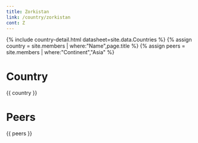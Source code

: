 ```yaml
---
title: Zorkistan
link: /country/zorkistan
cont: Z
---
```

{% include country-detail.html datasheet=site.data.Countries %}
{% assign country = site.members | where:"Name",page.title %}
{% assign peers = site.members | where:"Continent","Asia" %}

# Country
{{ country }}

# Peers
{{ peers }}
